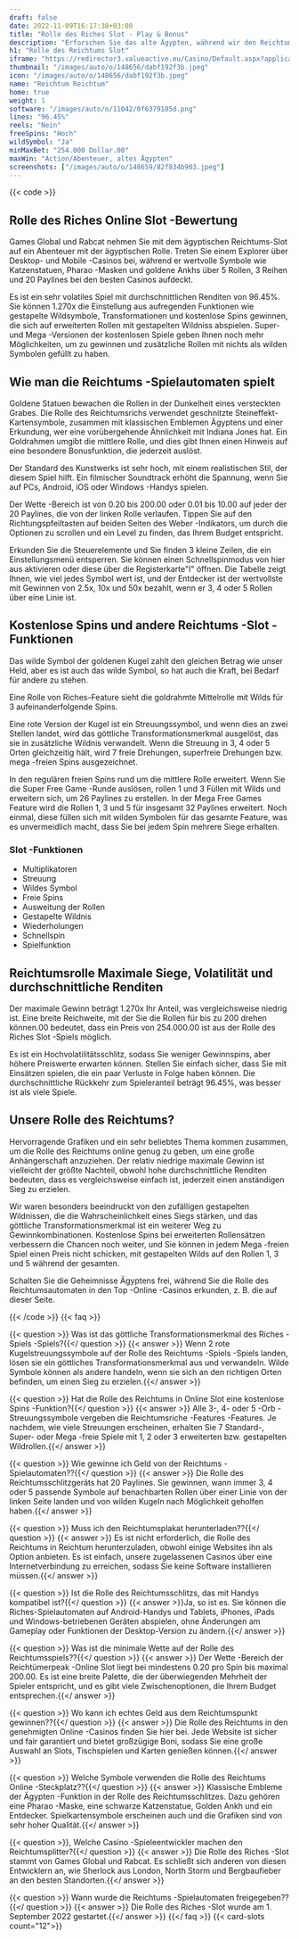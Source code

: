 ```yaml
---
draft: false
date: 2022-11-09T16:17:38+03:00
title: "Rolle des Riches Slot - Play & Bonus"
description: "Erforschen Sie das alte Ägypten, während wir den Reichtum Online Slot überprüfen. Wir sehen uns das Gameplay, die Funktionen und das Spielen mit dem besten Casino -Bonus an."
h1: "Rolle des Reichtums Slot"
iframe: "https://redirector3.valueactive.eu/Casino/Default.aspx?applicationid=1023&theme=quickfiressl&usertype=5&sext1=demo&sext2=demo&csid=1867&serverid=1867&variant=MAL-Demo&gameid=reelOfRichesDesktop&ul=en&allowmixedMode=1&bypassFlashPrompt=1&preferexternal=1&callback=cms.widget.Game.externalEventHandler&lobbyURL=https://slotcatalog.com/"
thumbnail: "/images/auto/o/148656/dabf192f3b.jpeg"
icon: "/images/auto/o/148656/dabf192f3b.jpeg"
name: "Reichtum Reichtum"
home: true
weight: 1
software: "/images/auto/o/11042/0f6379185d.png"
lines: "96.45%"
reels: "Nein"
freeSpins: "Hoch"
wildSymbol: "Ja"
minMaxBet: "254.000 Dollar.00"
maxWin: "Action/Abenteuer, altes Ägypten"
screenshots: ["/images/auto/o/148659/82f834b903.jpeg"]
---
```


{{< code >}}<h2>Rolle des Riches Online Slot -Bewertung</h2><p>Games Global und Rabcat nehmen Sie mit dem ägyptischen Reichtums-Slot auf ein Abenteuer mit der ägyptischen Rolle. Treten Sie einem Explorer über Desktop- und Mobile -Casinos bei, während er wertvolle Symbole wie Katzenstatuen, Pharao -Masken und goldene Ankhs über 5 Rollen, 3 Reihen und 20 Paylines bei den besten Casinos aufdeckt.</p><p>Es ist ein sehr volatiles Spiel mit durchschnittlichen Renditen von 96.45%. Sie können 1.270x die Einstellung aus aufregenden Funktionen wie gestapelte Wildsymbole, Transformationen und kostenlose Spins gewinnen, die sich auf erweiterten Rollen mit gestapelten Wildniss abspielen. Super- und Mega -Versionen der kostenlosen Spiele geben Ihnen noch mehr Möglichkeiten, um zu gewinnen und zusätzliche Rollen mit nichts als wilden Symbolen gefüllt zu haben.</p><h2>Wie man die Reichtums -Spielautomaten spielt</h2><p>Goldene Statuen bewachen die Rollen in der Dunkelheit eines versteckten Grabes. Die Rolle des Reichtumsrichs verwendet geschnitzte Steineffekt-Kartensymbole, zusammen mit klassischen Emblemen Ägyptens und einer Erkundung, wer eine vorübergehende Ähnlichkeit mit Indiana Jones hat. Ein Goldrahmen umgibt die mittlere Rolle, und dies gibt Ihnen einen Hinweis auf eine besondere Bonusfunktion, die jederzeit auslöst.</p><p>Der Standard des Kunstwerks ist sehr hoch, mit einem realistischen Stil, der diesem Spiel hilft. Ein filmischer Soundtrack erhöht die Spannung, wenn Sie auf PCs, Android, iOS oder Windows -Handys spielen.</p><p>Der Wette -Bereich ist von 0.20 bis 200.00 oder 0.01 bis 10.00 auf jeder der 20 Paylines, die von der linken Rolle verlaufen. Tippen Sie auf den Richtungspfeiltasten auf beiden Seiten des Weber -Indikators, um durch die Optionen zu scrollen und ein Level zu finden, das Ihrem Budget entspricht.</p><p>Erkunden Sie die Steuerelemente und Sie finden 3 kleine Zeilen, die ein Einstellungsmenü entsperren. Sie können einen Schnellspinmodus von hier aus aktivieren oder diese über die Registerkarte"I" öffnen. Die Tabelle zeigt Ihnen, wie viel jedes Symbol wert ist, und der Entdecker ist der wertvollste mit Gewinnen von 2.5x, 10x und 50x bezahlt, wenn er 3, 4 oder 5 Rollen über eine Linie ist.</p><h2>Kostenlose Spins und andere Reichtums -Slot -Funktionen</h2><p>Das wilde Symbol der goldenen Kugel zahlt den gleichen Betrag wie unser Held, aber es ist auch das wilde Symbol, so hat auch die Kraft, bei Bedarf für andere zu stehen. </p><p>Eine Rolle von Riches-Feature sieht die goldrahmte Mittelrolle mit Wilds für 3 aufeinanderfolgende Spins. </p><p>Eine rote Version der Kugel ist ein Streuungssymbol, und wenn dies an zwei Stellen landet, wird das göttliche Transformationsmerkmal ausgelöst, das sie in zusätzliche Wildnis verwandelt. Wenn die Streuung in 3, 4 oder 5 Orten gleichzeitig hält, wird 7 freie Drehungen, superfreie Drehungen bzw. mega -freien Spins ausgezeichnet.</p><p>In den regulären freien Spins rund um die mittlere Rolle erweitert. Wenn Sie die Super Free Game -Runde auslösen, rollen 1 und 3 Füllen mit Wilds und erweitern sich, um 26 Paylines zu erstellen. In der Mega Free Games Feature wird die Rollen 1, 3 und 5 für insgesamt 32 Paylines erweitert. Noch einmal, diese füllen sich mit wilden Symbolen für das gesamte Feature, was es unvermeidlich macht, dass Sie bei jedem Spin mehrere Siege erhalten. </p><h3>
Slot -Funktionen</h3><ul>
<li></span>
Multiplikatoren</li>
<li></span>
Streuung</li>
<li></span>
Wildes Symbol</li>
<li></span>
Freie Spins</li>
<li></span>
Ausweitung der Rollen</li>
<li></span>
Gestapelte Wildnis</li>
<li></span>
Wiederholungen</li>
<li></span>
Schnellspin</li>
<li></span>
Spielfunktion</li></ul><h2>Reichtumsrolle Maximale Siege, Volatilität und durchschnittliche Renditen</h2><p>Der maximale Gewinn beträgt 1.270x Ihr Anteil, was vergleichsweise niedrig ist. Eine breite Reichweite, mit der Sie die Rollen für bis zu 200 drehen können.00 bedeutet, dass ein Preis von 254.000.00 ist aus der Rolle des Riches Slot -Spiels möglich. </p><p>Es ist ein Hochvolatilitätsschlitz, sodass Sie weniger Gewinnspins, aber höhere Preiswerte erwarten können. Stellen Sie einfach sicher, dass Sie mit Einsätzen spielen, die ein paar Verluste in Folge haben können. Die durchschnittliche Rückkehr zum Spieleranteil beträgt 96.45%, was besser ist als viele Spiele.</p><h2>Unsere Rolle des Reichtums?</h2><p>Hervorragende Grafiken und ein sehr beliebtes Thema kommen zusammen, um die Rolle des Reichtums online genug zu geben, um eine große Anhängerschaft anzuziehen. Der relativ niedrige maximale Gewinn ist vielleicht der größte Nachteil, obwohl hohe durchschnittliche Renditen bedeuten, dass es vergleichsweise einfach ist, jederzeit einen anständigen Sieg zu erzielen.</p><p>Wir waren besonders beeindruckt von den zufälligen gestapelten Wildnissen, die die Wahrscheinlichkeit eines Siegs stärken, und das göttliche Transformationsmerkmal ist ein weiterer Weg zu Gewinnkombinationen. Kostenlose Spins bei erweiterten Rollensätzen verbessern die Chancen noch weiter, und Sie können in jedem Mega -freien Spiel einen Preis nicht schicken, mit gestapelten Wilds auf den Rollen 1, 3 und 5 während der gesamten.</p><p>Schalten Sie die Geheimnisse Ägyptens frei, während Sie die Rolle des Reichtumsautomaten in den Top -Online -Casinos erkunden, z. B. die auf dieser Seite.</p>
{{< /code >}}
{{< faq >}}

{{< question >}} Was ist das göttliche Transformationsmerkmal des Riches -Spiels -Spiels?{{</ question >}}
{{< answer >}} Wenn 2 rote Kugelstreuungssymbole auf der Rolle des Reichtums -Spiels -Spiels landen, lösen sie ein göttliches Transformationsmerkmal aus und verwandeln. Wilde Symbole können als andere handeln, wenn sie sich an den richtigen Orten befinden, um einen Sieg zu erzielen.{{</ answer >}}

{{< question >}} Hat die Rolle des Reichtums in Online Slot eine kostenlose Spins -Funktion?{{</ question >}}
{{< answer >}} Alle 3-, 4- oder 5 -Orb -Streuungssymbole vergeben die Reichtumsriche -Features -Features. Je nachdem, wie viele Streuungen erscheinen, erhalten Sie 7 Standard-, Super- oder Mega -freie Spiele mit 1, 2 oder 3 erweiterten bzw. gestapelten Wildrollen.{{</ answer >}}

{{< question >}} Wie gewinne ich Geld von der Reichtums -Spielautomaten??{{</ question >}}
{{< answer >}} Die Rolle des Reichtumsschlitzgeräts hat 20 Paylines. Sie gewinnen, wann immer 3, 4 oder 5 passende Symbole auf benachbarten Rollen über einer Linie von der linken Seite landen und von wilden Kugeln nach Möglichkeit geholfen haben.{{</ answer >}}

{{< question >}} Muss ich den Reichtumsplakat herunterladen??{{</ question >}}
{{< answer >}} Es ist nicht erforderlich, die Rolle des Reichtums in Reichtum herunterzuladen, obwohl einige Websites ihn als Option anbieten. Es ist einfach, unsere zugelassenen Casinos über eine Internetverbindung zu erreichen, sodass Sie keine Software installieren müssen.{{</ answer >}}

{{< question >}} Ist die Rolle des Reichtumsschlitzs, das mit Handys kompatibel ist?{{</ question >}}
{{< answer >}}Ja, so ist es. Sie können die Riches-Spielautomaten auf Android-Handys und Tablets, iPhones, iPads und Windows-betriebenen Geräten abspielen, ohne Änderungen am Gameplay oder Funktionen der Desktop-Version zu ändern.{{</ answer >}}

{{< question >}} Was ist die minimale Wette auf der Rolle des Reichtumsspiels??{{</ question >}}
{{< answer >}} Der Wette -Bereich der Reichtümerpeak -Online Slot liegt bei mindestens 0.20 pro Spin bis maximal 200.00. Es ist eine breite Palette, die der überwiegenden Mehrheit der Spieler entspricht, und es gibt viele Zwischenoptionen, die Ihrem Budget entsprechen.{{</ answer >}}

{{< question >}} Wo kann ich echtes Geld aus dem Reichtumspunkt gewinnen??{{</ question >}}
{{< answer >}} Die Rolle des Reichtums in den genehmigten Online -Casinos finden Sie hier bei. Jede Website ist sicher und fair garantiert und bietet großzügige Boni, sodass Sie eine große Auswahl an Slots, Tischspielen und Karten genießen können.{{</ answer >}}

{{< question >}} Welche Symbole verwenden die Rolle des Reichtums Online -Steckplatz??{{</ question >}}
{{< answer >}} Klassische Embleme der Ägypten -Funktion in der Rolle des Reichtumsschlitzes. Dazu gehören eine Pharao -Maske, eine schwarze Katzenstatue, Golden Ankh und ein Entdecker. Spielkartensymbole erscheinen auch und die Grafiken sind von sehr hoher Qualität.{{</ answer >}}

{{< question >}}, Welche Casino -Spieleentwickler machen den Reichtumsplitter?{{</ question >}}
{{< answer >}} Die Rolle des Riches -Slot stammt von Games Global und Rabcat. Es schließt sich anderen von diesen Entwicklern an, wie Sherlock aus London, North Storm und Bergbaufieber an den besten Standorten.{{</ answer >}}

{{< question >}} Wann wurde die Reichtums -Spielautomaten freigegeben??{{</ question >}}
{{< answer >}} Die Rolle des Riches -Slot wurde am 1. September 2022 gestartet.{{</ answer >}}
{{</ faq >}}
{{< card-slots count="12">}}